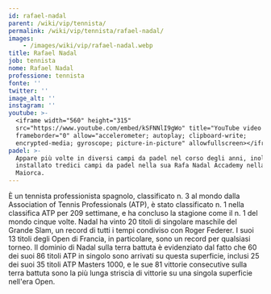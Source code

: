 ```yaml
---
id: rafael-nadal
parent: /wiki/vip/tennista/
permalink: /wiki/vip/tennista/rafael-nadal/
images:
    - /images/wiki/vip/rafael-nadal.webp
title: Rafael Nadal
job: tennista
nome: Rafael Nadal
professione: tennista
fonte: ''
twitter: ''
image_alt: ''
instagram: ''
youtube: >-
  <iframe width="560" height="315"
  src="https://www.youtube.com/embed/kSFNNlI9gWo" title="YouTube video player"
  frameborder="0" allow="accelerometer; autoplay; clipboard-write;
  encrypted-media; gyroscope; picture-in-picture" allowfullscreen></iframe>
padel: >-
  Appare più volte in diversi campi da padel nel corso degli anni, inoltre ha
  installato tredici campi da padel nella sua Rafa Nadal Accademy nella sua
  Maiorca.
---
```

È un tennista professionista spagnolo, classificato n. 3 al mondo dalla Association of Tennis Professionals (ATP), è stato classificato n. 1 nella classifica ATP per 209 settimane, e ha concluso la stagione come il n. 1 del mondo cinque volte. Nadal ha vinto 20 titoli di singolare maschile del Grande Slam, un record di tutti i tempi condiviso con Roger Federer. I suoi 13 titoli degli Open di Francia, in particolare, sono un record per qualsiasi torneo. Il dominio di Nadal sulla terra battuta è evidenziato dal fatto che 60 dei suoi 86 titoli ATP in singolo sono arrivati su questa superficie, inclusi 25 dei suoi 35 titoli ATP Masters 1000, e le sue 81 vittorie consecutive sulla terra battuta sono la più lunga striscia di vittorie su una singola superficie nell'era Open.